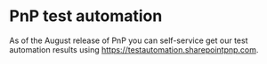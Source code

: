 # PnP test automation #
As of the August release of PnP you can self-service get our test automation results using https://testautomation.sharepointpnp.com. 
